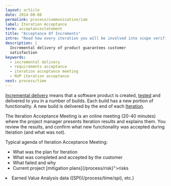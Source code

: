 ```yaml
---
layout: article
date: 2014-08-08
permalink: process/communication/iam
label: Iteration Acceptance
term: acceptancestatement
title: "Acceptance Of Increments"
intro: "Read how every iteration you will be involved into scope verification and acceptance"
description: |
  Incremental delivery of product guarantees customer
  satisfaction
keywords:
  - incremental delivery
  - requirements acceptance
  - iteration acceptance meeting
  - RUP iteration acceptance
next: process/time
---
```


[Incremental delivery](/process/communication/incremental) means that a software product is created, 
[tested](/process/quality) and delivered to you in a number of builds. Each build has a new portion 
of functionality. A new build is delivered by the end of each [Iteration](/process/time/iteration).

The Iteration Acceptance Meeting is an online meeting (20-40 minutes) where the project manager 
presents Iteration results and explains them. You review the results, and confirm what new 
functionality was accepted during Iteration (and what was not).

Typical agenda of Iteration Acceptance Meeting:

 * What was the plan for Iteration
 * What was completed and accepted by the customer
 * What failed and why
 * Current project [mitigation plans](/process/risk}"&gt;risks

<li>Earned Value Analysis data ([SPI](/process/time/spi), etc.)</li>
